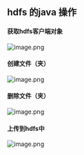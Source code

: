 ## hdfs 的java 操作

#### 获取hdfs客户端对象

![image.png](https://upload-images.jianshu.io/upload_images/14466577-a1e20f527bbb7e81.png?imageMogr2/auto-orient/strip%7CimageView2/2/w/1240)

#### 创建文件（夹）

![image.png](https://upload-images.jianshu.io/upload_images/14466577-7ebbfd04044a35b3.png?imageMogr2/auto-orient/strip%7CimageView2/2/w/1240)

#### 删除文件（夹）

![image.png](https://upload-images.jianshu.io/upload_images/14466577-d5d0ec20fd2708d5.png?imageMogr2/auto-orient/strip%7CimageView2/2/w/1240)

#### 上传到hdfs中

![image.png](https://upload-images.jianshu.io/upload_images/14466577-4e7bf9c8e58a212f.png?imageMogr2/auto-orient/strip%7CimageView2/2/w/1240)




